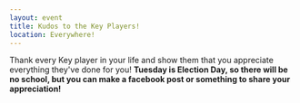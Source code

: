 ```yaml
---
layout: event
title: Kudos to the Key Players!
location: Everywhere!
---
```

Thank every Key player in your life and show them that you appreciate everything they've done for you! 
**Tuesday is Election Day, so there will be no school, but you can make a facebook post or something to share your appreciation!**
